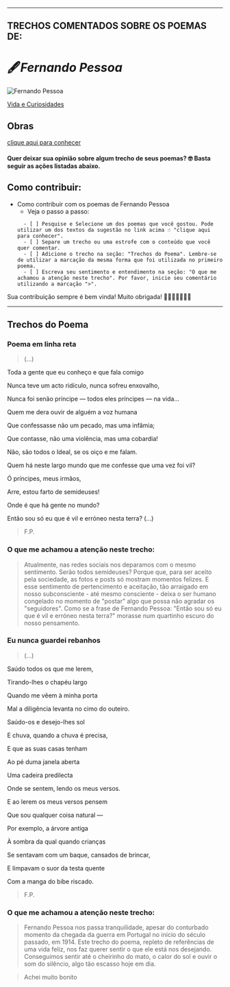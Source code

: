 ---
## TRECHOS COMENTADOS SOBRE OS POEMAS DE:
 
  # 🖋️*Fernando Pessoa*
  
  ![Fernando Pessoa](https://i0.wp.com/serenaucelli.blog/wp-content/uploads/2021/07/fernando-pessoa-1_ncultura.pt_.jpg?resize=256%2C256&ssl=1)
  
  [Vida e Curiosidades](https://www.casafernandopessoa.pt/pt/fernando-pessoa/vida#:~:text=Fernando%20Ant%C3%B3nio%20Nogueira%20Pessoa%20nasceu,padrasto%20era%20o%20c%C3%B4nsul%20Portugu%C3%AAs.)
  
## Obras
  [clique aqui para conhecer](http://www.dominiopublico.gov.br/pesquisa/ResultadoPesquisaObraForm.do?first=50&no_autor=Fernando%20Pessoa&co_categoria=2&pagina=1&select_action=Submit&co_midia=2)
  
  #### Quer deixar sua opinião sobre algum trecho de seus poemas? 🤓 Basta seguir as ações listadas abaixo.
  
## Como contribuir:
*  Como contribuir com os poemas de Fernando Pessoa
    * Veja o passo a passo:
    ```
      - [ ] Pesquise e Selecione um dos poemas que você gostou. Pode utilizar um dos textos da sugestão no link acima ☝️ "clique aqui para conhecer".
      - [ ] Separe um trecho ou uma estrofe com o conteúdo que você quer comentar.
      - [ ] Adicione o trecho na seção: "Trechos do Poema". Lembre-se de utilizar a marcação da mesma forma que foi utilizada no primeiro poema.
      - [ ] Escreva seu sentimento e entendimento na seção: "O que me achamou a atenção neste trecho". Por favor, inicie seu comentário utilizando a marcação ">".
     ``` 
Sua contribuição sempre é bem vinda! Muito obrigada! 🌻🌻🌻🌻🌻🌻🌻
____________________________________________________   
  
## Trechos do Poema

  ### Poema em linha reta
   >(...)
  >
  Toda a gente que eu conheço e que fala comigo
  
  Nunca teve um acto ridículo, nunca sofreu enxovalho,
  
  Nunca foi senão príncipe — todos eles príncipes — na vida…
  
  
  Quem me dera ouvir de alguém a voz humana
  
  Que confessasse não um pecado, mas uma infâmia;
  
  Que contasse, não uma violência, mas uma cobardia!
  
  Não, são todos o Ideal, se os oiço e me falam.
  
  Quem há neste largo mundo que me confesse que uma vez foi vil?
  
  Ó príncipes, meus irmãos,
  
  
  Arre, estou farto de semideuses!
  
  Onde é que há gente no mundo?
  
  Então sou só eu que é vil e erróneo nesta terra?
  (...)
  >F.P.


  ### O que me achamou a atenção neste trecho:
  >Atualmente, nas redes sociais nos deparamos com o mesmo sentimento. Serão todos semideuses? Porque que, para ser aceito pela sociedade, as fotos e posts só mostram momentos felizes. E esse sentimento de pertencimento e aceitação, tão arraigado em nosso subconsciente - até mesmo consciente - deixa o ser humano congelado no momento de "postar" algo que possa não agradar os "seguidores". Como se a frase de Fernando Pessoa: "Então sou só eu que é vil e erróneo nesta terra?" morasse num quartinho escuro do nosso pensamento.
 
  ### Eu nunca guardei rebanhos
  >(...)
  >
   Saúdo todos os que me lerem,
   
   Tirando-lhes o chapéu largo
   
   Quando me vêem à minha porta
   
   Mal a diligência levanta no cimo do outeiro.
   
   Saúdo-os e desejo-lhes sol
   
   E chuva, quando a chuva é precisa,
   
   E que as suas casas tenham
   
   Ao pé duma janela aberta
  
   Uma cadeira predilecta
   
   Onde se sentem, lendo os meus versos.
   
   E ao lerem os meus versos pensem
   
   Que sou qualquer coisa natural —
   
   Por exemplo, a árvore antiga
   
   À sombra da qual quando crianças
   
   Se sentavam com um baque, cansados de brincar,
   
   E limpavam o suor da testa quente
   
   Com a manga do bibe riscado.
   >F.P.


  ### O que me achamou a atenção neste trecho:
  >Fernando Pessoa nos passa tranquilidade, apesar do conturbado momento da chegada da guerra em Portugal no início do século passado, em 1914. Este trecho do poema, repleto de referências de uma vida feliz, nos faz querer sentir o que ele está nos desejando. Conseguimos sentir até o cheirinho do mato, o calor do sol e ouvir o som do silêncio, algo tão escasso hoje em dia.
 
 >Achei muito bonito


